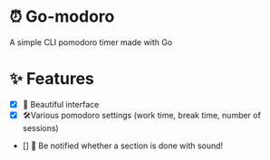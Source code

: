 # ⏰ Go-modoro 
A simple CLI pomodoro timer made with Go

# ✨ Features
- [x] 🌟 Beautiful interface
- [x] 🛠Various pomodoro settings (work time, break time, number of sessions)
- [] 🎵 Be notified whether a section is done with sound!
